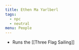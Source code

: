 ```yaml
---
title: Ethen Ma Yarlberl
tags:
  - npc
  - neutral
menu: People
---
```


* Runs the [[Three Flag Sailing]]